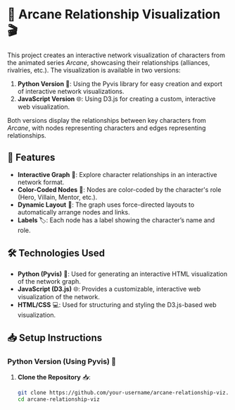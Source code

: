 # 🌌 Arcane Relationship Visualization 🎬

This project creates an interactive network visualization of characters from the animated series *Arcane*, showcasing their relationships (alliances, rivalries, etc.). The visualization is available in two versions:

1. **Python Version** 🐍: Using the Pyvis library for easy creation and export of interactive network visualizations.
2. **JavaScript Version** 🌐: Using D3.js for creating a custom, interactive web visualization.

Both versions display the relationships between key characters from *Arcane*, with nodes representing characters and edges representing relationships.

## 🚀 Features

- **Interactive Graph** 🔄: Explore character relationships in an interactive network format.
- **Color-Coded Nodes** 🎨: Nodes are color-coded by the character's role (Hero, Villain, Mentor, etc.).
- **Dynamic Layout** 🌟: The graph uses force-directed layouts to automatically arrange nodes and links.
- **Labels** 🏷️: Each node has a label showing the character’s name and role.

## 🛠️ Technologies Used

- **Python (Pyvis)** 🐍: Used for generating an interactive HTML visualization of the network graph.
- **JavaScript (D3.js)** 🌐: Provides a customizable, interactive web visualization of the network.
- **HTML/CSS** 💻: Used for structuring and styling the D3.js-based web visualization.

## 📥 Setup Instructions

### Python Version (Using Pyvis) 🐍

1. **Clone the Repository** 📥:

   ```bash
   git clone https://github.com/your-username/arcane-relationship-viz.git
   cd arcane-relationship-viz
